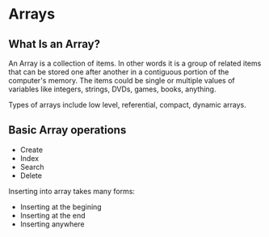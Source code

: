 # Arrays

## What Is an Array?

An Array is a collection of items. In other words it is a group of related items that can be stored one after another in a contiguous portion of the computer's memory. The items could be single or multiple values of variables like integers, strings, DVDs, games, books, anything.

Types of arrays include low level, referential, compact, dynamic arrays.

## Basic Array operations

- Create
- Index
- Search
- Delete

Inserting into array takes many forms:

- Inserting at the begining
- Inserting at the end
- Inserting anywhere
